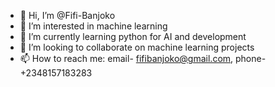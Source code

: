 - 👋 Hi, I’m @Fifi-Banjoko
- 👀 I’m interested in machine learning
- 🌱 I’m currently learning python for AI and development
- 💞️ I’m looking to collaborate on machine learning projects
- 📫 How to reach me: email- fifibanjoko@gmail.com, phone- +2348157183283

<!---
Fifi-Banjoko/Fifi-Banjoko is a ✨ special ✨ repository because its `README.md` (this file) appears on your GitHub profile.
You can click the Preview link to take a look at your changes.
--->
